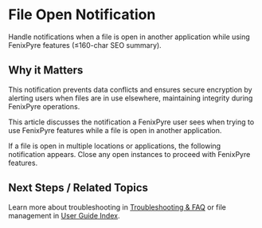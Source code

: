 # File Open Notification

Handle notifications when a file is open in another application while using FenixPyre features (≤160-char SEO summary).


## Why it Matters
This notification prevents data conflicts and ensures secure encryption by alerting users when files are in use elsewhere, maintaining integrity during FenixPyre operations.

This article discusses the notification a FenixPyre user sees when trying to use FenixPyre features while a file is open in another application.

If a file is open in multiple locations or applications, the following notification appears. Close any open instances to proceed with FenixPyre features.

<!-- IMG:     ./media/05-user-guide/file-open-notification/screenshot-notification.png | Alt: Notification for file open in another application -->

## Next Steps / Related Topics
Learn more about troubleshooting in [Troubleshooting & FAQ](/09-troubleshooting-&-faq) or file management in [User Guide Index](/05-user-guide/index).